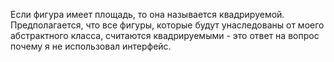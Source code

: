 Если фигура имеет площадь, то она называется квадрируемой. Предполагается, что все фигуры, которые будут унаследованы от моего абстрактного класса, считаются квадрируемыми - это ответ на вопрос почему я не использовал интерфейс.
